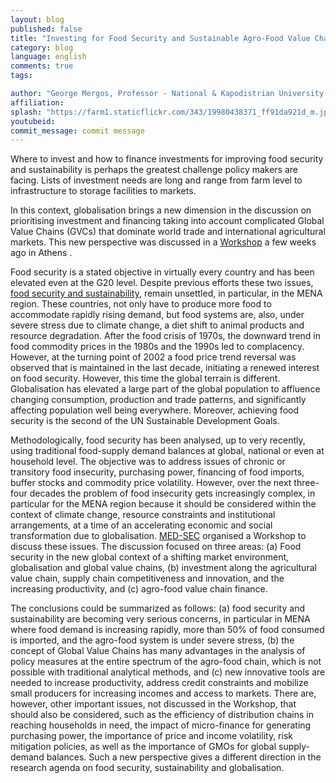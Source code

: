 ```yaml
---
layout: blog
published: false
title: "Investing for Food Security and Sustainable Agro-Food Value Chains"
category: blog
language: english
comments: true
tags: 

author: "George Mergos, Professor - National & Kapodistrian University of Athens & Chairman of the Mediterranean Center for Food Security & Sustainability"
affiliation: 
splash: "https://farm1.staticflickr.com/343/19980438371_ff91da921d_m.jpg"
youtubeid: 
commit_message: commit message
---
```

Where to invest and how to finance investments for improving food security and sustainability is perhaps the greatest challenge policy makers are facing. Lists of investment needs are long and range from farm level to infrastructure to storage facilities to markets. 
<!-- more -->

In this context, globalisation brings a new dimension in the discussion on prioritising investment and financing taking into account complicated Global Value Chains (GVCs) that dominate world trade and international agricultural markets. This new perspective was discussed in a [Workshop](http://www.med-sec.org/workshop-programme) a few weeks ago in Athens .

Food security is a stated objective in virtually every country and has been elevated even at the G20 level.  Despite previous efforts these two issues, [food security and sustainability](http://www.ifpri.org/topic/middle-east-and-north-africa), remain unsettled, in particular, in the MENA region. These countries, not only have to produce more food to accommodate rapidly rising demand, but food systems are, also, under severe stress due to climate change, a diet shift to animal products and resource degradation. After the food crisis of 1970s, the downward trend in food commodity prices in the 1980s and the 1990s led to complacency. However, at the turning point of 2002 a food price trend reversal was observed that is maintained in the last decade, initiating a renewed interest on food security. However, this time the global terrain is different. Globalisation has elevated a large part of the global population to affluence changing consumption, production and trade patterns, and significantly affecting population well being everywhere. Moreover, achieving food security is the second of the UN Sustainable Development Goals.

Methodologically, food security has been analysed, up to very recently, using traditional food-supply demand balances at global, national or even at household level. The objective was to address issues of chronic or transitory food insecurity, purchasing power, financing of food imports, buffer stocks and commodity price volatility. However, over the next three-four decades the problem of food insecurity gets increasingly complex, in particular for the MENA region because it should be considered within the context of climate change, resource constraints and institutional arrangements, at a time of an accelerating economic and social transformation due to globalisation. [MED-SEC](www.med-sec.org) organised a Workshop to discuss these issues. The discussion focused on three areas: (a) Food security in the new global context of a shifting market environment, globalisation and global value chains, (b) investment along the agricultural value chain, supply chain competitiveness and innovation, and the increasing productivity, and (c) agro-food value chain finance. 

The conclusions could be summarized as follows: (a) food security and sustainability are becoming very serious concerns, in particular in MENA where food demand is increasing rapidly, more than 50% of food consumed is imported, and the agro-food system is under severe stress, (b) the concept of Global Value Chains has many advantages in the analysis of policy measures at the entire spectrum of the agro-food chain, which is not possible with traditional analytical methods, and (c) new innovative tools are needed to increase productivity, address credit constraints and mobilize small producers for increasing incomes and access to markets.  There are, however, other important issues, not discussed in the Workshop, that should also be considered, such as the efficiency of distribution chains in reaching households in need, the impact of micro-finance for generating purchasing power, the importance of price and income volatility, risk mitigation policies, as well as the importance of GMOs for global supply-demand balances. Such a new perspective gives a different direction in the research agenda on food security, sustainability and globalisation.